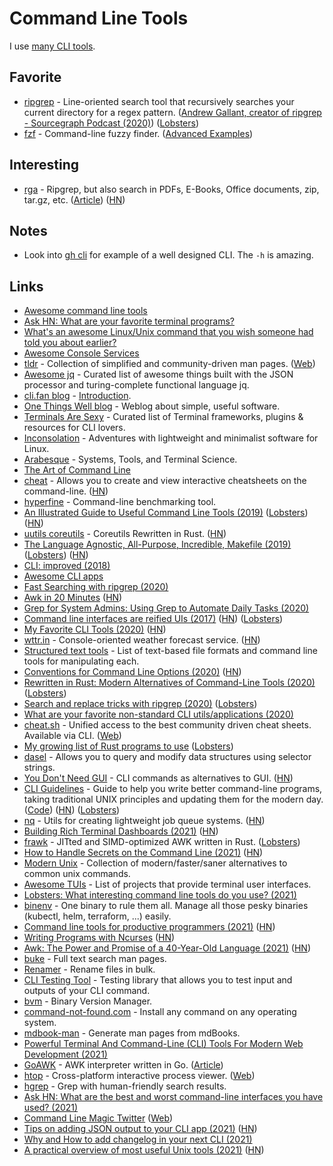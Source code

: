 # Command Line Tools

I use [many CLI tools](https://github.com/nikitavoloboev/my-mac-os#command-line-apps).

## Favorite

- [ripgrep](https://github.com/BurntSushi/ripgrep) - Line-oriented search tool that recursively searches your current directory for a regex pattern. ([Andrew Gallant, creator of ripgrep - Sourcegraph Podcast (2020)](https://open.spotify.com/episode/1F6oqtDiBuyeYokEAm3dXx?si=YcYYd-NnTGa6XQcNGrFGbw)) ([Lobsters](https://lobste.rs/s/vunje1/burntsushi_talks_about_creating_ripgrep))
- [fzf](https://github.com/junegunn/fzf) - Command-line fuzzy finder. ([Advanced Examples](https://github.com/junegunn/fzf/blob/master/ADVANCED.md))

## Interesting

- [rga](https://github.com/phiresky/ripgrep-all) - Ripgrep, but also search in PDFs, E-Books, Office documents, zip, tar.gz, etc. ([Article](https://phiresky.github.io/blog/2019/rga--ripgrep-for-zip-targz-docx-odt-epub-jpg/)) ([HN](https://news.ycombinator.com/item?id=25277280))

## Notes

- Look into [gh cli](https://github.com/cli/cli) for example of a well designed CLI. The `-h` is amazing.

## Links

- [Awesome command line tools](https://github.com/learn-anything/command-line-tools)
- [Ask HN: What are your favorite terminal programs?](https://news.ycombinator.com/item?id=17011227)
- [What's an awesome Linux/Unix command that you wish someone had told you about earlier?](https://twitter.com/b0rk/status/993165679833567233)
- [Awesome Console Services](https://github.com/chubin/awesome-console-services)
- [tldr](https://github.com/tldr-pages/tldr) - Collection of simplified and community-driven man pages. ([Web](https://tldr.sh/))
- [Awesome jq](https://github.com/fiatjaf/awesome-jq) - Curated list of awesome things built with the JSON processor and turing-complete functional language jq.
- [cli.fan blog](https://cli.fan/posts/introduction/) - [Introduction](https://cli.fan/posts/introduction/).
- [One Things Well blog](https://onethingwell.org/) - Weblog about simple, useful software.
- [Terminals Are Sexy](https://terminalsare.sexy/) - Curated list of Terminal frameworks, plugins & resources for CLI lovers.
- [Inconsolation](https://inconsolation.wordpress.com/) - Adventures with lightweight and minimalist software for Linux.
- [Arabesque](https://sanctum.geek.nz/arabesque/) - Systems, Tools, and Terminal Science.
- [The Art of Command Line](https://github.com/jlevy/the-art-of-command-line)
- [cheat](https://github.com/cheat/cheat) - Allows you to create and view interactive cheatsheets on the command-line. ([HN](https://news.ycombinator.com/item?id=24195122))
- [hyperfine](https://github.com/sharkdp/hyperfine) - Command-line benchmarking tool.
- [An Illustrated Guide to Useful Command Line Tools (2019)](https://www.wezm.net/technical/2019/10/useful-command-line-tools/) ([Lobsters](https://lobste.rs/s/pven1z/illustrated_guide_some_useful_command)) ([HN](https://news.ycombinator.com/item?id=21363121))
- [uutils coreutils](https://github.com/uutils/coreutils) - Coreutils Rewritten in Rust. ([HN](https://news.ycombinator.com/item?id=29456115))
- [The Language Agnostic, All-Purpose, Incredible, Makefile (2019)](https://blog.mindlessness.life/makefile/2019/11/17/the-language-agnostic-all-purpose-incredible-makefile.html) ([Lobsters](https://lobste.rs/s/ots6gm/language_agnostic_all_purpose)) ([HN](https://news.ycombinator.com/item?id=21566530))
- [CLI: improved (2018)](https://remysharp.com/2018/08/23/cli-improved)
- [Awesome CLI apps](https://github.com/agarrharr/awesome-cli-apps)
- [Fast Searching with ripgrep (2020)](https://mariusschulz.com/blog/fast-searching-with-ripgrep)
- [Awk in 20 Minutes](https://ferd.ca/awk-in-20-minutes.html) ([HN](https://news.ycombinator.com/item?id=23048054))
- [Grep for System Admins: Using Grep to Automate Daily Tasks (2020)](https://developer.okta.com/blog/2020/05/06/grep-for-system-admins)
- [Command line interfaces are reified UIs (2017)](https://www.expressionsofchange.org/reification-of-interaction/) ([HN](https://news.ycombinator.com/item?id=15619796)) ([Lobsters](https://lobste.rs/s/sjtxdi/clis_are_reified_uis))
- [My Favorite CLI Tools (2020)](https://switowski.com/blog/favorite-cli-tools) ([HN](https://news.ycombinator.com/item?id=23603906))
- [wttr.in](https://github.com/chubin/wttr.in) - Console-oriented weather forecast service. ([HN](https://news.ycombinator.com/item?id=23646953))
- [Structured text tools](https://github.com/dbohdan/structured-text-tools) - List of text-based file formats and command line tools for manipulating each.
- [Conventions for Command Line Options (2020)](https://nullprogram.com/blog/2020/08/01/) ([HN](https://news.ycombinator.com/item?id=24020952))
- [Rewritten in Rust: Modern Alternatives of Command-Line Tools (2020)](https://zaiste.net/posts/shell-commands-rust/) ([Lobsters](https://lobste.rs/s/2mxwdm/rewritten_rust_modern_alternatives))
- [Search and replace tricks with ripgrep (2020)](https://learnbyexample.github.io/substitution-with-ripgrep/) ([Lobsters](https://lobste.rs/s/tn4olb/search_replace_tricks_with_ripgrep))
- [What are your favorite non-standard CLI utils/applications (2020)](https://lobste.rs/s/eprvjp/what_are_your_favorite_non_standard_cli)
- [cheat.sh](https://github.com/chubin/cheat.sh) - Unified access to the best community driven cheat sheets. Available via CLI. ([Web](https://cheat.sh/))
- [My growing list of Rust programs to use](https://gist.github.com/Phate6660/76779693f654d48c5c410be658c53f02) ([Lobsters](https://lobste.rs/s/ltd2be/my_growing_list_rust_programs_use))
- [dasel](https://github.com/TomWright/dasel) - Allows you to query and modify data structures using selector strings.
- [You Don't Need GUI](https://github.com/you-dont-need/You-Dont-Need-GUI) - CLI commands as alternatives to GUI. ([HN](https://news.ycombinator.com/item?id=26743704))
- [CLI Guidelines](https://clig.dev/) - Guide to help you write better command-line programs, taking traditional UNIX principles and updating them for the modern day. ([Code](https://github.com/cli-guidelines/cli-guidelines)) ([HN](https://news.ycombinator.com/item?id=25304257)) ([Lobsters](https://lobste.rs/s/bsgtju/cli_guidelines))
- [nq](https://github.com/leahneukirchen/nq) - Utils for creating lightweight job queue systems. ([HN](https://news.ycombinator.com/item?id=25920517))
- [Building Rich Terminal Dashboards (2021)](https://www.willmcgugan.com/blog/tech/post/building-rich-terminal-dashboards/) ([HN](https://news.ycombinator.com/item?id=26149488))
- [frawk](https://github.com/ezrosent/frawk) - JITted and SIMD-optimized AWK written in Rust. ([Lobsters](https://lobste.rs/s/bdzlsu/frawk_jitted_simd_optimized_awk_written))
- [How to Handle Secrets on the Command Line (2021)](https://smallstep.com/blog/command-line-secrets/) ([HN](https://news.ycombinator.com/item?id=27490885))
- [Modern Unix](https://github.com/ibraheemdev/modern-unix) - Collection of modern/faster/saner alternatives to common unix commands.
- [Awesome TUIs](https://github.com/rothgar/awesome-tuis) - List of projects that provide terminal user interfaces.
- [Lobsters: What interesting command line tools do you use? (2021)](https://lobste.rs/s/yfgwjr/what_interesting_command_line_tools_do)
- [binenv](https://github.com/devops-works/binenv) - One binary to rule them all. Manage all those pesky binaries (kubectl, helm, terraform, ...) easily.
- [Command line tools for productive programmers (2021)](https://earthly.dev/blog/command-line-tools/) ([HN](https://news.ycombinator.com/item?id=27992073))
- [Writing Programs with Ncurses](https://invisible-island.net/ncurses/ncurses-intro.html) ([HN](https://news.ycombinator.com/item?id=28354194))
- [Awk: The Power and Promise of a 40-Year-Old Language (2021)](https://www.fosslife.org/awk-power-and-promise-40-year-old-language) ([HN](https://news.ycombinator.com/item?id=28441887))
- [buke](https://github.com/epilys/buke) - Full text search man pages.
- [Renamer](https://github.com/75lb/renamer) - Rename files in bulk.
- [CLI Testing Tool](https://github.com/saurabhdaware/cli-testing-tool) - Testing library that allows you to test input and outputs of your CLI command.
- [bvm](https://github.com/bvm/bvm) - Binary Version Manager.
- [command-not-found.com](https://command-not-found.com/) - Install any command on any operating system.
- [mdbook-man](https://github.com/vv9k/mdbook-man) - Generate man pages from mdBooks.
- [Powerful Terminal And Command-Line (CLI) Tools For Modern Web Development (2021)](https://www.smashingmagazine.com/2021/11/powerful-terminal-commandline-tools-modern-web-development/)
- [GoAWK](https://github.com/benhoyt/goawk) - AWK interpreter written in Go. ([Article](https://benhoyt.com/writings/goawk/))
- [htop](https://github.com/htop-dev/htop) - Cross-platform interactive process viewer. ([Web](https://htop.dev/))
- [hgrep](https://github.com/rhysd/hgrep) - Grep with human-friendly search results.
- [Ask HN: What are the best and worst command-line interfaces you have used? (2021)](https://news.ycombinator.com/item?id=29329607)
- [Command Line Magic Twitter](https://twitter.com/climagic) ([Web](http://www.climagic.org/))
- [Tips on adding JSON output to your CLI app (2021)](https://blog.kellybrazil.com/2021/12/03/tips-on-adding-json-output-to-your-cli-app/) ([HN](https://news.ycombinator.com/item?id=29435786))
- [Why and How to add changelog in your next CLI (2021)](https://bhupesh-v.github.io/why-how-add-changelog-in-your-next-cli/)
- [A practical overview of most useful Unix tools (2021)](https://medium.com/fundbox-engineering/cheating-at-a-company-group-activity-using-unix-tools-5c1d706f3d58) ([HN](https://news.ycombinator.com/item?id=29528439))
